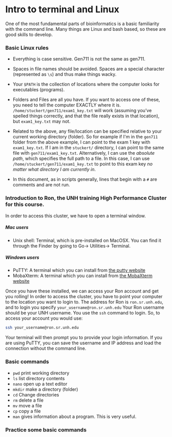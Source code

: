 # Intro to terminal and Linux

One of the most fundamental parts of bioinformatics is a basic familiarity with the command line. Many things are Linux and bash based, so these are good skills to develop. 

### Basic Linux rules

* Everything is case sensitive. Gen711 is not the same as gen711.

* Spaces in file names should be avoided. Spaces are a special character (represented as `\s`) and thus make things wacky. 

* Your `$PATH` is the collection of locations where the computer looks for executables (programs).

* Folders and Files are all you have. If you want to access one of these, you need to tell the computer EXACTLY where it is. 
`/home/stuckert/gen711/exam1_key.txt` will work (assuming you’ve spelled things correctly, and that the file really exists in that location), but `exam1_key.txt` may not.

* Related to the above, any file/location can be specified relative to your current working directory (folder). So for example if I'm in the `gen711` folder from the above example, I can point to the exam 1 key with `exam1_key.txt`. If I am in the `stuckert/` directory, I can point to the same file with `gen711/exam1_key.txt`. Alternatively, I can use the *absolute path*, which specifies the full path to a file. In this case, I can use `/home/stuckert/gen711/exam1_key.txt` to point to this exam key *no matter what directory I am currently in*.

* In this document, as in scripts generally, lines that begin with a `#` are comments and are not run.

### Introduction to Ron, the UNH training High Performance Cluster for this course.

In order to access this cluster, we have to open a terminal window. 

##### Mac users
* Unix shell: Terminal, which is pre-installed on MacOSX. You can find it through the Finder by going to Go-> Utilities-> Terminal.

##### Windows users
* PuTTY: A terminal which you can install from [the putty website](https://www.putty.org/)
* MobaXterm: A terminal which you can install from [the MobaXterm website](https://mobaxterm.mobatek.net/)

Once you have these installed, we can access your Ron account and get you rolling! In order to access the cluster, you have to point your computer to the location you want to login to. The address for Ron is `ron.sr.unh.edu`, and to login you specify `your_username@ron.sr.unh.edu` Your Ron username should be your UNH username. You use the `ssh` command to login. So, to access your account you would use:

```bash
ssh your_username@ron.sr.unh.edu
```

Your terminal will then prompt you to provide your login information. If you are using PuTTY, you can save the username and IP address and load the connection without the command line.

### Basic commands
* `pwd` print working directory
* `ls` list directory contents
* `nano` open up a text editor
* `mkdir` make a directory (folder)
* `cd` Change directories
* `rm` delete a file
* `mv` move a file
* `cp` copy a file
* `man` gives information about a program. This is very useful.

### Practice some basic commands


